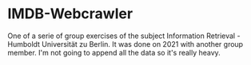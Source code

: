 # IMDB-Webcrawler
One of a serie of group exercises of the subject Information Retrieval - Humboldt Universität zu Berlin. It was done on 2021 with another group member. I'm not going to append all the data so it's really heavy.
